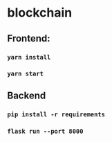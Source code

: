 # blockchain

## Frontend:
### `yarn install`
### `yarn start`
    
## Backend
### `pip install -r requirements`
### `flask run --port 8000`